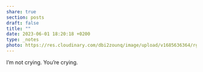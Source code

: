 ```yaml
---
share: true
section: posts
draft: false
title: ""
date: 2023-06-01 18:20:18 +0200
type: _notes
photo: https://res.cloudinary.com/dbi2zounq/image/upload/v1685636364/rgyvkuu1hjfdrzsjwp8k.jpg
---
```


I’m not crying. You’re crying. 
